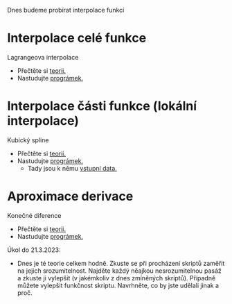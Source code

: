 Dnes budeme probírat interpolace funkcí

# Interpolace celé funkce
Lagrangeova interpolace
* Přečtěte si [teorii.](priklad_Lagrangeova_interpolace.pdf)
* Nastudujte [prográmek.](lagrange.m)

# Interpolace části funkce (lokální interpolace)
Kubický spline
* Přečtěte si [teorii.](teorie_kubicky_spline.pdf)
* Nastudujte [prográmek.](kubspline.m)
  * Tady jsou k němu [vstupní data.](spline.dat.txt)

# Aproximace derivace
Konečné diference
* Přečtěte si [teorii.](priklad_aproximace_derivaci.pdf)
* Nastudujte [prográmek.](derivace.m)

Úkol do 21.3.2023:
* Dnes je té teorie celkem hodně. Zkuste se při procházení skriptů zaměřit na jejich srozumitelnost. Najděte každý něajkou nesrozumitelnou pasáž a zkuste ji vylepšit (v jakémkoliv z dnes zmíněných skriptů). Případně můžete vylepšit funkčnost skriptu. Navrhněte, co by jste udělali jinak a proč.
